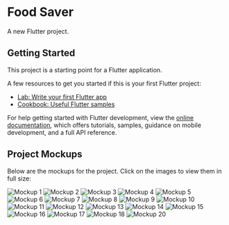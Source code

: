 # Food Saver

A new Flutter project.

## Getting Started

This project is a starting point for a Flutter application.

A few resources to get you started if this is your first Flutter project:

- [Lab: Write your first Flutter app](https://docs.flutter.dev/get-started/codelab)
- [Cookbook: Useful Flutter samples](https://docs.flutter.dev/cookbook)

For help getting started with Flutter development, view the
[online documentation](https://docs.flutter.dev/), which offers tutorials,
samples, guidance on mobile development, and a full API reference.

## Project Mockups

Below are the mockups for the project. Click on the images to view them in full size:

![Mockup 1](https://github.com/TaghreedTK/Food-Saver/blob/146f0c04cd68c4ab0a03a436e43488f90d2fe9b5/1.png)
![Mockup 2](https://github.com/TaghreedTK/Food-Saver/blob/1cbd926657c8aecaa08e1a0606b68f3a0d4d68c8/2.png)
![Mockup 3](https://github.com/TaghreedTK/Food-Saver/blob/1cbd926657c8aecaa08e1a0606b68f3a0d4d68c8/3.png)
![Mockup 4](https://github.com/TaghreedTK/Food-Saver/blob/1cbd926657c8aecaa08e1a0606b68f3a0d4d68c8/4.png)
![Mockup 5](https://github.com/TaghreedTK/Food-Saver/blob/1cbd926657c8aecaa08e1a0606b68f3a0d4d68c8/5.png)
![Mockup 6](https://github.com/TaghreedTK/Food-Saver/blob/1cbd926657c8aecaa08e1a0606b68f3a0d4d68c8/6.png)
![Mockup 7](https://github.com/TaghreedTK/Food-Saver/blob/1cbd926657c8aecaa08e1a0606b68f3a0d4d68c8/7.png)
![Mockup 8](https://github.com/TaghreedTK/Food-Saver/blob/1cbd926657c8aecaa08e1a0606b68f3a0d4d68c8/8.png)
![Mockup 9](https://github.com/TaghreedTK/Food-Saver/blob/1cbd926657c8aecaa08e1a0606b68f3a0d4d68c8/9.png)
![Mockup 10](https://github.com/TaghreedTK/Food-Saver/blob/1cbd926657c8aecaa08e1a0606b68f3a0d4d68c8/10.png)
![Mockup 11](https://github.com/TaghreedTK/Food-Saver/blob/146f0c04cd68c4ab0a03a436e43488f90d2fe9b5/11.png)
![Mockup 12](https://github.com/TaghreedTK/Food-Saver/blob/1cbd926657c8aecaa08e1a0606b68f3a0d4d68c8/12.png)
![Mockup 13](https://github.com/TaghreedTK/Food-Saver/blob/1cbd926657c8aecaa08e1a0606b68f3a0d4d68c8/13.png)
![Mockup 14](https://github.com/TaghreedTK/Food-Saver/blob/1cbd926657c8aecaa08e1a0606b68f3a0d4d68c8/14.png)
![Mockup 15](https://github.com/TaghreedTK/Food-Saver/blob/1cbd926657c8aecaa08e1a0606b68f3a0d4d68c8/15.png)
![Mockup 16](https://github.com/TaghreedTK/Food-Saver/blob/1cbd926657c8aecaa08e1a0606b68f3a0d4d68c8/16.png)
![Mockup 17](https://github.com/TaghreedTK/Food-Saver/blob/1cbd926657c8aecaa08e1a0606b68f3a0d4d68c8/17.png)
![Mockup 18](https://github.com/TaghreedTK/Food-Saver/blob/1cbd926657c8aecaa08e1a0606b68f3a0d4d68c8/18.png)
![Mockup 20](https://github.com/TaghreedTK/Food-Saver/blob/1cbd926657c8aecaa08e1a0606b68f3a0d4d68c8/20.png)

